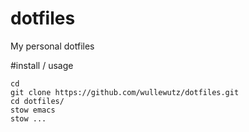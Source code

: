 # dotfiles
My personal dotfiles

#install / usage

```
cd
git clone https://github.com/wullewutz/dotfiles.git
cd dotfiles/
stow emacs
stow ...
```
